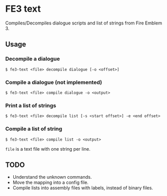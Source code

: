 # FE3 text

Compiles/Decompiles dialogue scripts and list of strings from Fire Emblem 3.

## Usage

### Decompile a dialogue

```console
$ fe3-text <file> decompile dialogue [-o <offset>]
```

### Compile a dialogue (not implemented)

```console
$ fe3-text <file> compile dialogue -o <output>
```

### Print a list of strings

```console
$ fe3-text <file> decompile list [-s <start offset>] -e <end offset>
```

### Compile a list of string

```console
$ fe3-text <file> compile list -o <output>
```
`file` is a text file with one string per line.

## TODO

- Understand the unknown commands.
- Move the mapping into a config file.
- Compile lists into assembly files with labels, instead of binary files.
